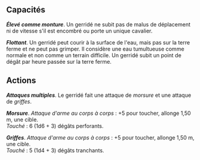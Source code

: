 ## Capacités
_**Élevé comme monture**_. Un gerridé ne subit pas de malus de déplacement ni de vitesse s'il est encombré ou porte un unique cavalier.

_**Flottant**_. Un gerridé peut courir à la surface de l'eau, mais pas sur la terre ferme et ne peut pas grimper. Il considère une eau tumultueuse comme normale et non comme un terrain difficile. Un gerridé subit un point de dégât par heure passée sur la terre ferme.

## Actions
_**Attaques multiples**_. Le gerridé fait une attaque de _morsure_ et une attaque de _griffes_.

_**Morsure**_. _Attaque d'arme au corps à corps_ : +5 pour toucher, allonge 1,50 m, une cible.  
_Touché_ : 6 (1d6 + 3) dégâts perforants.

_**Griffes**_. _Attaque d'arme au corps à corps_ : +5 pour toucher, allonge 1,50 m, une cible.  
_Touché_ : 5 (1d4 + 3) dégâts tranchants.

